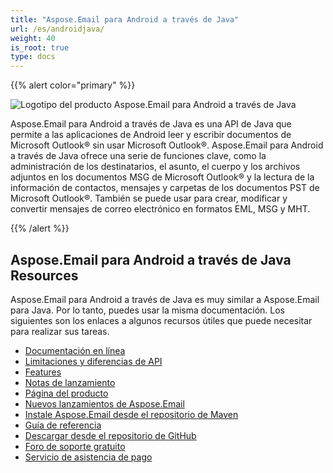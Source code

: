 ```yaml
---
title: "Aspose.Email para Android a través de Java"
url: /es/androidjava/
weight: 40
is_root: true
type: docs
---
```


{{% alert color="primary" %}}

![Logotipo del producto Aspose.Email para Android a través de Java](home_1.png)

Aspose.Email para Android a través de Java es una API de Java que permite a las aplicaciones de Android leer y escribir documentos de Microsoft Outlook® sin usar Microsoft Outlook®. Aspose.Email para Android a través de Java ofrece una serie de funciones clave, como la administración de los destinatarios, el asunto, el cuerpo y los archivos adjuntos en los documentos MSG de Microsoft Outlook® y la lectura de la información de contactos, mensajes y carpetas de los documentos PST de Microsoft Outlook®. También se puede usar para crear, modificar y convertir mensajes de correo electrónico en formatos EML, MSG y MHT.

{{% /alert %}}

## **Aspose.Email para Android a través de Java Resources**

Aspose.Email para Android a través de Java es muy similar a Aspose.Email para Java. Por lo tanto, puedes usar la misma documentación.
Los siguientes son los enlaces a algunos recursos útiles que puede necesitar para realizar sus tareas.

- [Documentación en línea](/email/java/)
- [Limitaciones y diferencias de API](/email/androidjava/limitations-and-api-differences)
- [Features](/email/androidjava/features-overview/)
- [Notas de lanzamiento](https://releases.aspose.com/email/androidjava/release-notes/)
- [Página del producto](https://products.aspose.com/email/es/android-java)
- [Nuevos lanzamientos de Aspose.Email](https://releases.aspose.com/email/androidjava/)
- [Instale Aspose.Email desde el repositorio de Maven](/email/java/installation/)
- [Guía de referencia](https://apireference.aspose.com/email/java)
- [Descargar desde el repositorio de GitHub](https://github.com/aspose-email/Aspose.Email-for-Java)
- [Foro de soporte gratuito](https://forum.aspose.com/c/email/12)
- [Servicio de asistencia de pago](https://helpdesk.aspose.com/)
